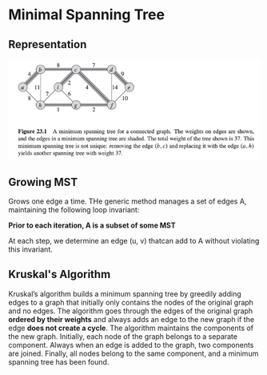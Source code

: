 # Minimal Spanning Tree

## Representation

![Screen Shot 2020-09-02 at 7.49.37 PM.png](resources/32BF4263082FEAAC74C8023360C114B3.png)

## Growing MST

Grows one edge a time. THe generic method manages a set of edges A, maintaining the following loop invariant:

**Prior to each iteration, A is a subset of some MST**

At each step, we determine an edge (u, v) thatcan add to A without violating this invariant.

## Kruskal's Algorithm

Kruskal’s algorithm builds a minimum spanning tree by greedily adding edges to a graph that initially only contains the nodes of the original graph and no edges. The algorithm goes through the edges of the original graph **ordered by their weights** and always adds an edge to the new graph if the edge **does not create a cycle**.
The algorithm maintains the components of the new graph. Initially, each node of the graph belongs to a separate component. Always when an edge is added to the graph, two components are joined. Finally, all nodes belong to the same component, and a minimum spanning tree has been found. 
